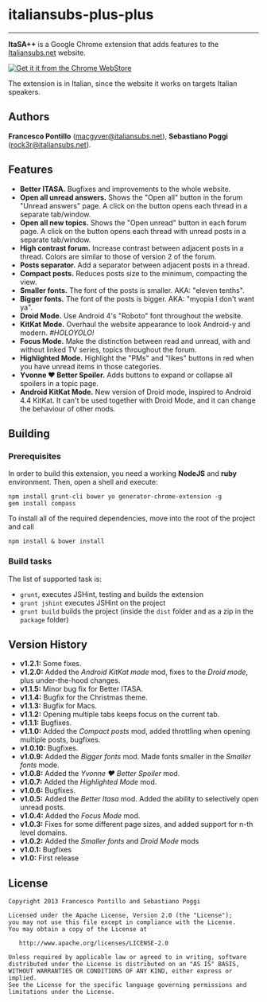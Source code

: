 # italiansubs-plus-plus

---

**ItaSA++** is a Google Chrome extension that adds features to the [Italiansubs.net](http://www.italiansubs.net "ItaSA") website.

[![Get it it from the Chrome WebStore](https://developers.google.com/chrome/web-store/images/branding/ChromeWebStore_Badge_v2_340x96.png "Get it it from the Chrome WebStore")](https://chrome.google.com/webstore/detail/italiansubs++/pmgjnimdciihbnpncflnkcmjpkmklooh)

The extension is in Italian, since the website it works on targets Italian speakers.

## Authors

**Francesco Pontillo** (<macgyver@italiansubs.net>), **Sebastiano Poggi** (<rock3r@italiansubs.net>).

## Features
 
* **Better ITASA.** Bugfixes and improvements to the whole website.
* **Open all unread answers.** Shows the "Open all" button in the forum "Unread answers" page. A click on the button opens each thread in a separate tab/window.
* **Open all new topics.** Shows the "Open unread" button in each forum page. A click on the button opens each thread with unread posts in a separate tab/window.
* **High contrast forum.** Increase contrast between adjacent posts in a thread. Colors are similar to those of version 2 of the forum.
* **Posts separator.** Add a separator between adjacent posts in a thread.
* **Compact posts.** Reduces posts size to the minimum, compacting the view.
* **Smaller fonts.** The font of the posts is smaller. AKA: "eleven tenths".
* **Bigger fonts.** The font of the posts is bigger. AKA: "myopia I don't want ya".
* **Droid Mode.** Use Android 4's "Roboto" font throughout the website.
* **KitKat Mode.** Overhaul the website appearance to look Android-y and modern. *#HOLOYOLO!*
* **Focus Mode.** Make the distinction between read and unread, with and without linked TV series, topics throughout the forum.
* **Highlighted Mode.** Highlight the "PMs" and "likes" buttons in red when you have unread items in those categories.
* **Yvonne ♥ Better Spoiler.** Adds buttons to expand or collapse all spoilers in a topic page.
* **Android KitKat Mode.** New version of Droid mode, inspired to Android 4.4 KitKat. It can't be used together with Droid Mode, and it can change the behaviour of other mods.

## Building

### Prerequisites

In order to build this extension, you need a working **NodeJS** and **ruby** environment. Then, open a shell and execute:

	npm install grunt-cli bower yo generator-chrome-extension -g
	gem install compass

To install all of the required dependencies, move into the root of the project and call

	npm install & bower install

### Build tasks

The list of supported task is:
* `grunt`, executes JSHint, testing and builds the extension
* `grunt jshint` executes JSHint on the project
* `grunt build` builds the project (inside the `dist` folder and as a zip in the `package` folder)

## Version History

* **v1.2.1:** Some fixes.
* **v1.2.0:** Added the *Android KitKat mode* mod, fixes to the *Droid mode*, plus under-the-hood changes.
* **v1.1.5:** Minor bug fix for Better ITASA.
* **v1.1.4:** Bugfix for the Christmas theme.
* **v1.1.3:** Bugfix for Macs.
* **v1.1.2:** Opening multiple tabs keeps focus on the current tab.
* **v1.1.1:** Bugfixes.
* **v1.1.0:** Added the *Compact posts* mod, added throttling when opening multiple posts, bugfixes.
* **v1.0.10:** Bugfixes.
* **v1.0.9:** Added the *Bigger fonts* mod. Made fonts smaller in the *Smaller fonts* mode.
* **v1.0.8:** Added the *Yvonne ♥ Better Spoiler* mod.
* **v1.0.7:** Added the *Highlighted Mode* mod.
* **v1.0.6:** Bugfixes.
* **v1.0.5:** Added the *Better Itasa* mod. Added the ability to selectively open unread posts.
* **v1.0.4:** Added the *Focus Mode* mod.
* **v1.0.3:** Fixes for some different page sizes, and added support for n-th level domains.
* **v1.0.2:** Added the *Smaller fonts* and *Droid Mode* mods
* **v1.0.1:** Bugfixes
* **v1.0:** First release

## License

```
Copyright 2013 Francesco Pontillo and Sebastiano Poggi

Licensed under the Apache License, Version 2.0 (the "License");
you may not use this file except in compliance with the License.
You may obtain a copy of the License at

   http://www.apache.org/licenses/LICENSE-2.0

Unless required by applicable law or agreed to in writing, software
distributed under the License is distributed on an "AS IS" BASIS,
WITHOUT WARRANTIES OR CONDITIONS OF ANY KIND, either express or implied.
See the License for the specific language governing permissions and
limitations under the License.
```
